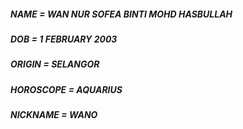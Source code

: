 
##### NAME =  WAN NUR SOFEA BINTI MOHD HASBULLAH
##### DOB =  1 FEBRUARY 2003
##### ORIGIN =  SELANGOR
##### HOROSCOPE =  AQUARIUS
##### NICKNAME =  WANO

